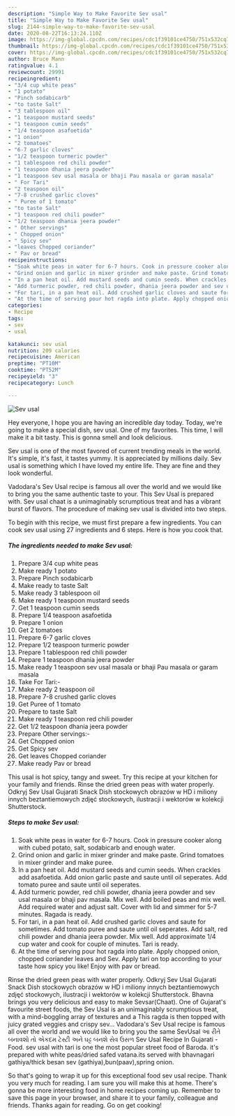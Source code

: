 ```yaml
---
description: "Simple Way to Make Favorite Sev usal"
title: "Simple Way to Make Favorite Sev usal"
slug: 2144-simple-way-to-make-favorite-sev-usal
date: 2020-08-22T16:13:24.110Z
image: https://img-global.cpcdn.com/recipes/cdc1f39101ce4750/751x532cq70/sev-usal-recipe-main-photo.jpg
thumbnail: https://img-global.cpcdn.com/recipes/cdc1f39101ce4750/751x532cq70/sev-usal-recipe-main-photo.jpg
cover: https://img-global.cpcdn.com/recipes/cdc1f39101ce4750/751x532cq70/sev-usal-recipe-main-photo.jpg
author: Bruce Mann
ratingvalue: 4.1
reviewcount: 29991
recipeingredient:
- "3/4 cup white peas"
- "1 potato"
- "Pinch sodabicarb"
- "to taste Salt"
- "3 tablespoon oil"
- "1 teaspoon mustard seeds"
- "1 teaspoon cumin seeds"
- "1/4 teaspoon asafoetida"
- "1 onion"
- "2 tomatoes"
- "6-7 garlic cloves"
- "1/2 teaspoon turmeric powder"
- "1 tablespoon red chili powder"
- "1 teaspoon dhania jeera powder"
- "1 teaspoon sev usal masala or bhaji Pau masala or garam masala"
- " For Tari"
- "2 teaspoon oil"
- "7-8 crushed garlic cloves"
- " Puree of 1 tomato"
- "to taste Salt"
- "1 teaspoon red chili powder"
- "1/2 teaspoon dhania jeera powder"
- " Other servings"
- " Chopped onion"
- " Spicy sev"
- "leaves Chopped coriander"
- " Pav or bread"
recipeinstructions:
- "Soak white peas in water for 6-7 hours. Cook in pressure cooker along with cubed potato, salt, sodabicarb and enough water."
- "Grind onion and garlic in mixer grinder and make paste. Grind tomatoes in mixer grinder and make puree."
- "In a pan heat oil. Add mustard seeds and cumin seeds. When crackles add asafoetida. Add onion garlic paste and saute until oil seperates. Add tomato puree and saute until oil seperates."
- "Add turmeric powder, red chili powder, dhania jeera powder and sev usal masala or bhaji pav masala. Mix well. Add boiled peas and mix well. Add required water and adjust salt. Cover with lid and simmer for 5-7 minutes. Ragada is ready."
- "For tari, in a pan heat oil. Add crushed garlic cloves and saute for sometimes. Add tomato puree and saute until oil seperates. Add salt, red chili powder and dhania jeera powder. Mix well. Add approximate 1/4 cup water and cook for couple of minutes. Tari is ready."
- "At the time of serving pour hot ragda into plate. Apply chopped onion, chopped coriander leaves and Sev. Apply tari on top according to your taste how spicy you like! Enjoy with pav or bread."
categories:
- Recipe
tags:
- sev
- usal

katakunci: sev usal 
nutrition: 209 calories
recipecuisine: American
preptime: "PT10M"
cooktime: "PT52M"
recipeyield: "3"
recipecategory: Lunch

---
```



![Sev usal](https://img-global.cpcdn.com/recipes/cdc1f39101ce4750/751x532cq70/sev-usal-recipe-main-photo.jpg)

Hey everyone, I hope you are having an incredible day today. Today, we're going to make a special dish, sev usal. One of my favorites. This time, I will make it a bit tasty. This is gonna smell and look delicious.

Sev usal is one of the most favored of current trending meals in the world. It's simple, it's fast, it tastes yummy. It is appreciated by millions daily. Sev usal is something which I have loved my entire life. They are fine and they look wonderful.

Vadodara&#39;s Sev Usal recipe is famous all over the world and we would like to bring you the same authentic taste to your. This Sev Usal is prepared with. Sev usal chaat is a unimaginably scrumptious treat and has a vibrant burst of flavors. The procedure of making sev usal is divided into two steps.


To begin with this recipe, we must first prepare a few ingredients. You can cook sev usal using 27 ingredients and 6 steps. Here is how you cook that.

<!--inarticleads1-->

##### The ingredients needed to make Sev usal:

1. Prepare 3/4 cup white peas
1. Make ready 1 potato
1. Prepare Pinch sodabicarb
1. Make ready to taste Salt
1. Make ready 3 tablespoon oil
1. Make ready 1 teaspoon mustard seeds
1. Get 1 teaspoon cumin seeds
1. Prepare 1/4 teaspoon asafoetida
1. Prepare 1 onion
1. Get 2 tomatoes
1. Prepare 6-7 garlic cloves
1. Prepare 1/2 teaspoon turmeric powder
1. Prepare 1 tablespoon red chili powder
1. Prepare 1 teaspoon dhania jeera powder
1. Make ready 1 teaspoon sev usal masala or bhaji Pau masala or garam masala
1. Take  For Tari:-
1. Make ready 2 teaspoon oil
1. Prepare 7-8 crushed garlic cloves
1. Get  Puree of 1 tomato
1. Prepare to taste Salt
1. Make ready 1 teaspoon red chili powder
1. Get 1/2 teaspoon dhania jeera powder
1. Prepare  Other servings:-
1. Get  Chopped onion
1. Get  Spicy sev
1. Get leaves Chopped coriander
1. Make ready  Pav or bread


This usal is hot spicy, tangy and sweet. Try this recipe at your kitchen for your family and friends. Rinse the dried green peas with water properly. Odkryj Sev Usal Gujarati Snack Dish stockowych obrazów w HD i miliony innych beztantiemowych zdjęć stockowych, ilustracji i wektorów w kolekcji Shutterstock. 

<!--inarticleads2-->

##### Steps to make Sev usal:

1. Soak white peas in water for 6-7 hours. Cook in pressure cooker along with cubed potato, salt, sodabicarb and enough water.
1. Grind onion and garlic in mixer grinder and make paste. Grind tomatoes in mixer grinder and make puree.
1. In a pan heat oil. Add mustard seeds and cumin seeds. When crackles add asafoetida. Add onion garlic paste and saute until oil seperates. Add tomato puree and saute until oil seperates.
1. Add turmeric powder, red chili powder, dhania jeera powder and sev usal masala or bhaji pav masala. Mix well. Add boiled peas and mix well. Add required water and adjust salt. Cover with lid and simmer for 5-7 minutes. Ragada is ready.
1. For tari, in a pan heat oil. Add crushed garlic cloves and saute for sometimes. Add tomato puree and saute until oil seperates. Add salt, red chili powder and dhania jeera powder. Mix well. Add approximate 1/4 cup water and cook for couple of minutes. Tari is ready.
1. At the time of serving pour hot ragda into plate. Apply chopped onion, chopped coriander leaves and Sev. Apply tari on top according to your taste how spicy you like! Enjoy with pav or bread.


Rinse the dried green peas with water properly. Odkryj Sev Usal Gujarati Snack Dish stockowych obrazów w HD i miliony innych beztantiemowych zdjęć stockowych, ilustracji i wektorów w kolekcji Shutterstock. Bhavna brings you very delicious and easy to make Sevsar(Chaat). One of Gujarat&#39;s favourite street foods, the Sev Usal is an unimaginably scrumptious treat, with a mind-boggling array of textures and a This ragda is then topped with juicy grated veggies and crispy sev… Vadodara&#39;s Sev Usal recipe is famous all over the world and we would like to bring you the same SevUsal આ રીતે બનાવશો તો એકદમ ટેસ્ટી અને ઘટ્ટ બનશે સેવ ઉસળ Sev Usal Recipe In Gujarati - Food. sev usal with tari is one the most popular street food of Baroda. it&#39;s prepared with white peas/dried safed vatana.its served with bhavnagari gathiya/thick besan sev (gathiya),bun(paav),spring onion. 

So that's going to wrap it up for this exceptional food sev usal recipe. Thank you very much for reading. I am sure you will make this at home. There's gonna be more interesting food in home recipes coming up. Remember to save this page in your browser, and share it to your family, colleague and friends. Thanks again for reading. Go on get cooking!
